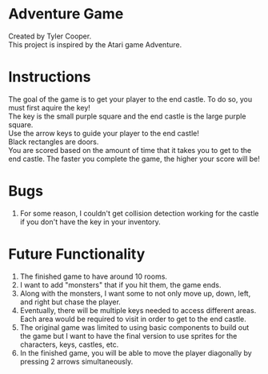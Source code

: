 # Adventure Game
Created by Tyler Cooper.<br/>
This project is inspired by the Atari game Adventure.<br/>
# Instructions
The goal of the game is to get your player to the end castle. To do so, you must first aquire the key!<br/>
The key is the small purple square and the end castle is the large purple square.</br>
Use the arrow keys to guide your player to the end castle!<br/>
Black rectangles are doors.</br>
You are scored based on the amount of time that it takes you to get to the end castle. The faster you complete the game, the higher your score will be!<br/>
# Bugs
1. For some reason, I couldn't get collision detection working for the castle if you don't have the key in your inventory.</br>
# Future Functionality
1. The finished game to have around 10 rooms.<br/>
2. I want to add "monsters" that if you hit them, the game ends.<br/>
3. Along with the monsters, I want some to not only move up, down, left, and right but chase the player.<br/>
4. Eventually, there will be multiple keys needed to access different areas. Each area would be required to visit in order to get to the end castle.</br>
5. The original game was limited to using basic components to build out the game but I want to have the final version to use sprites for the characters, keys, castles, etc.</br>
6. In the finished game, you will be able to move the player diagonally by pressing 2 arrows simultaneously.</br>
